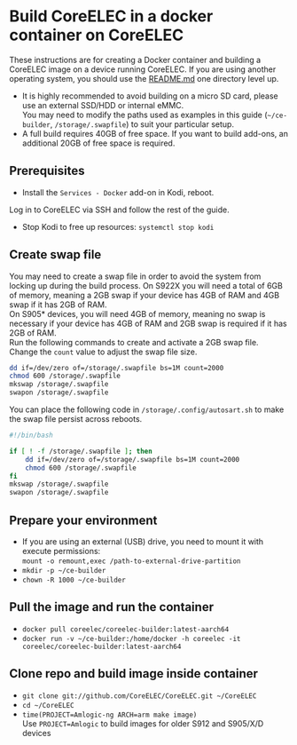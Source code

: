 # Build CoreELEC in a docker container on CoreELEC

These instructions are for creating a Docker container and building a CoreELEC image on a device running CoreELEC.
If you are using another operating system, you should use the [README.md](../README.md) one directory level up.

* It is highly recommended to avoid building on a micro SD card, please use an external SSD/HDD or internal eMMC.  
You may need to modify the paths used as examples in this guide (`~/ce-builder`, `/storage/.swapfile`) to suit your particular setup.
* A full build requires 40GB of free space. If you want to build add-ons, an additional 20GB of free space is required.

## Prerequisites

* Install the `Services - Docker` add-on in Kodi, reboot.

Log in to CoreELEC via SSH and follow the rest of the guide.

* Stop Kodi to free up resources: `systemctl stop kodi`

## Create swap file

You may need to create a swap file in order to avoid the system from locking up during the build process.
On S922X you will need a total of 6GB of memory, meaning a 2GB swap if your device has 4GB of RAM and 4GB swap if it has 2GB of RAM.  
On S905* devices, you will need 4GB of memory, meaning no swap is necessary if your device has 4GB of RAM and 2GB swap is required if it has 2GB of RAM.  
Run the following commands to create and activate a 2GB swap file. Change the `count` value to adjust the swap file size.

```sh
dd if=/dev/zero of=/storage/.swapfile bs=1M count=2000
chmod 600 /storage/.swapfile
mkswap /storage/.swapfile
swapon /storage/.swapfile
```

You can place the following code in `/storage/.config/autosart.sh` to make the swap file persist across reboots.

```sh
#!/bin/bash

if [ ! -f /storage/.swapfile ]; then
    dd if=/dev/zero of=/storage/.swapfile bs=1M count=2000
    chmod 600 /storage/.swapfile
fi
mkswap /storage/.swapfile
swapon /storage/.swapfile
```

## Prepare your environment

* If you are using an external (USB) drive, you need to mount it with execute permissions:  
`mount -o remount,exec /path-to-external-drive-partition`
* `mkdir -p ~/ce-builder`
* `chown -R 1000 ~/ce-builder`

## Pull the image and run the container

* `docker pull coreelec/coreelec-builder:latest-aarch64`
* `docker run -v ~/ce-builder:/home/docker -h coreelec -it coreelec/coreelec-builder:latest-aarch64`

## Clone repo and build image inside container

* `git clone git://github.com/CoreELEC/CoreELEC.git ~/CoreELEC`
* `cd ~/CoreELEC`
* `time(PROJECT=Amlogic-ng ARCH=arm make image)`  
Use `PROJECT=Amlogic` to build images for older S912 and S905/X/D devices
